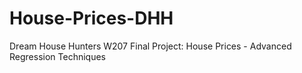 # House-Prices-DHH
Dream House Hunters W207 Final Project: House Prices - Advanced Regression Techniques
